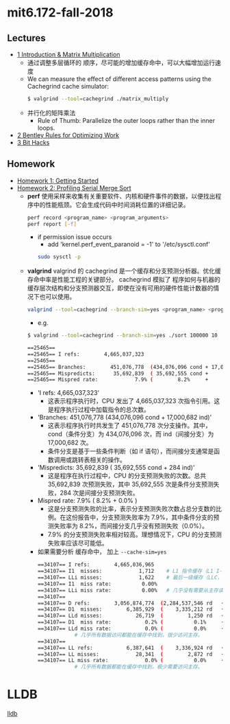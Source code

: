 # mit6.172-fall-2018


## Lectures

- [1 Introduction & Matrix Multiplication](course/static_resources/d0c73dd51c79b95196a2e6faa824e1b4_MIT6_172F18_lec1.pdf)
    - 通过调整多层循环的 顺序，尽可能的增加缓存命中，可以大幅增加运行速度
    - We can measure the effect of different access patterns using the Cachegrind cache simulator:
        ```bash
        $ valgrind --tool=cachegrind ./matrix_multiply
    - 并行化的矩阵乘法
        - Rule of Thumb: Parallelize the outer loops rather than the inner loops.
- [2 Bentley Rules for Optimizing Work](course/static_resources/1a57adbec9520270d4485b42a2e1a316_MIT6_172F18_lec2.pdf)
- [3 Bit Hacks](course/static_resources/cc6983c9ebd77c28e8ae85bc0e575360_MIT6_172F18_lec3.pdf)


## Homework

- [Homework 1: Getting Started](course/static_resources/2724d8594cb413754669fc4e9c6ce7db_MIT6_172F18hw1.pdf)
- [Homework 2: Profiling Serial Merge Sort](course/static_resources/796439e646c02f44348d50b1836ff7f9_MIT6_172F18hw2.pdf)
    - **perf** 使用采样来收集有关重要软件、内核和硬件事件的数据，以便找出程序中的性能瓶颈。它会生成代码中时间消耗位置的详细记录。
        ```bash
        perf record <program_name> <program_arguments>
        perf report [-f]
        ```
        - if permission issue occurs
            - add 'kernel.perf_event_paranoid = -1'  to '/etc/sysctl.conf'
            ```bash
            sudo sysctl -p
            ```
    - **valgrind** valgrind 的 cachegrind 是一个缓存和分支预测分析器。优化缓存命中率是性能工程的关键部分。 cachegrind 模拟了 程序如何与机器的缓存层次结构和分支预测器交互，即使在没有可用的硬件性能计数器的情况下也可以使用。
        ```bash
        valgrind --tool=cachegrind --branch-sim=yes <program_name> <program_arguments>
        ```
        - e.g.
        ```bash
        $ valgrind --tool=cachegrind --branch-sim=yes ./sort 100000 10

        ==25465== 
        ==25465== I refs:        4,665,037,323
        ==25465== 
        ==25465== Branches:        451,076,778  (434,076,096 cond + 17,000,682 ind)
        ==25465== Mispredicts:      35,692,839  ( 35,692,555 cond +        284 ind)
        ==25465== Mispred rate:            7.9% (        8.2%     +        0.0%   )
        ```
        - 'I refs: 4,665,037,323'  
            - 这表示程序执行时，CPU 发出了 4,665,037,323 次指令引用。这是程序执行过程中加载指令的总次数。
        - 'Branches:        451,076,778  (434,076,096 cond + 17,000,682 ind)'
            - 这表示程序执行时共发生了 451,076,778 次分支操作。其中，cond（条件分支）为 434,076,096 次，而 ind（间接分支）为 17,000,682 次。
            - 条件分支是基于一些条件判断（如 if 语句），而间接分支通常是函数调用或跳转表相关的操作。
        - 'Mispredicts:      35,692,839  ( 35,692,555 cond +        284 ind)'
            - 这是程序在执行过程中，CPU 的分支预测失败的次数。总共 35,692,839 次预测失败，其中 35,692,555 次是条件分支预测失败，284 次是间接分支预测失败。
        - Mispred rate:            7.9% (        8.2%     +        0.0%   )
            - 这是分支预测失败的比率，表示分支预测失败次数占总分支数的比例。在这份报告中，分支预测失败率为 7.9%，其中条件分支的预测失败率为 8.2%，而间接分支几乎没有预测失败（0.0%）。
            - 7.9% 的分支预测失败率相对较高。理想情况下，CPU 的分支预测失败率应该尽可能低。
        - 如果需要分析 缓存命中， 加上 `--cache-sim=yes`
            ```bash
            ==34107== I refs:        4,665,036,965
            ==34107== I1  misses:            1,712    # L1 指令缓存（L1 I-cache）未命中的次数 非常低
            ==34107== LLi misses:            1,622    # 最后一级缓存（LLC，即 L2 或 L3）也未命中的次数
            ==34107== I1  miss rate:          0.00%
            ==34107== LLi miss rate:          0.00%   # 几乎没有需要从主存读取指令的情况
            ==34107== 
            ==34107== D refs:        3,056,874,774  (2,284,537,546 rd   + 772,337,228 wr)
            ==34107== D1  misses:        6,385,929  (    3,335,212 rd   +   3,050,717 wr)
            ==34107== LLd misses:           26,719  (        1,250 rd   +      25,469 wr)
            ==34107== D1  miss rate:           0.2% (          0.1%     +         0.4%  )
            ==34107== LLd miss rate:           0.0% (          0.0%     +         0.0%  )  
                        # 几乎所有数据访问都能在缓存中找到，很少访问主存。
            ==34107== 
            ==34107== LL refs:           6,387,641  (    3,336,924 rd   +   3,050,717 wr)
            ==34107== LL misses:            28,341  (        2,872 rd   +      25,469 wr)
            ==34107== LL miss rate:            0.0% (          0.0%     +         0.0%  )
                        # 几乎所有数据都能在缓存中找到，极少需要访问主存。
            ```


# LLDB 

[lldb](lldb/lldb.md)
